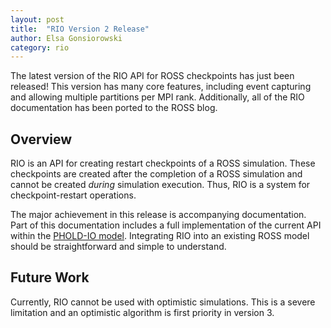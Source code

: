 ```yaml
---
layout: post
title:  "RIO Version 2 Release"
author: Elsa Gonsiorowski
category: rio
---
```


The latest version of the RIO API for ROSS checkpoints has just been released!
This version has many core features, including event capturing and allowing multiple partitions per MPI rank.
Additionally, all of the RIO documentation has been ported to the ROSS blog.

## Overview

RIO is an API for creating restart checkpoints of a ROSS simulation.
These checkpoints are created after the completion of a ROSS simulation and cannot be created *during* simulation execution.
Thus, RIO is a system for checkpoint-restart operations.

The major achievement in this release is accompanying documentation.
Part of this documentation includes a full implementation of the current API within the [PHOLD-IO model](https://github.com/gonsie/pholdio).
Integrating RIO into an existing ROSS model should be straightforward and simple to understand.

## Future Work

Currently, RIO cannot be used with optimistic simulations.
This is a severe limitation and an optimistic algorithm is first priority in version 3.
